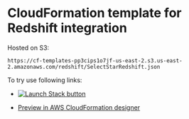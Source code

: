 # CloudFormation template for Redshift integration

Hosted on S3:

```
https://cf-templates-pp3cips1o7jf-us-east-2.s3.us-east-2.amazonaws.com/redshift/SelectStarRedshift.json
```

To try use following links:

* [![Launch Stack button](https://samdengler.github.io/cloudformation-launch-stack-button-svg/images/launch-stack.svg)](https://us-east-2.console.aws.amazon.com/cloudformation/home?region=us-east-2#/stacks/create/review?templateURL=https://cf-templates-pp3cips1o7jf-us-east-2.s3.us-east-2.amazonaws.com/redshift/SelectStarRedshift.json&stackName=SelectStarRedshiftIntegration&param_IamPrincipal=arn:aws:iam::591617137652:root&param_ExternalId=XXXXX)

* [Preview in AWS CloudFormation designer](https://console.aws.amazon.com/cloudformation/designer/home?templateUrl=https://cf-templates-pp3cips1o7jf-us-east-2.s3.us-east-2.amazonaws.com/redshift/SelectStarRedshift.json&region=us-east-2)